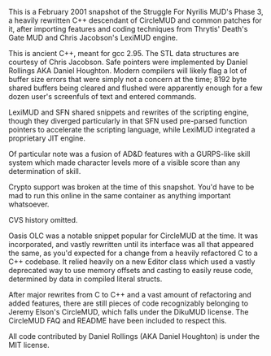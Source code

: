 This is a February 2001 snapshot of the Struggle For Nyrilis MUD's Phase 3, a 
heavily rewritten C++ descendant of CircleMUD and common patches for it, after
importing features and coding techniques from Thrytis' Death's Gate MUD and
Chris Jacobson's LexiMUD engine.

This is ancient C++, meant for gcc 2.95.  The STL data structures are
courtesy of Chris Jacobson.  Safe pointers were implemented by Daniel
Rollings AKA Daniel Houghton.  Modern compilers will likely flag a lot of
buffer size errors that were simply not a concern at the time; 8192 byte
shared buffers being cleared and flushed were apparently enough for a few
dozen user's screenfuls of text and entered commands.

LexiMUD and SFN shared snippets and rewrites of the scripting engine, though
they diverged particularly in that SFN used pre-parsed function pointers to
accelerate the scripting language, while LexiMUD integrated a proprietary
JIT engine.

Of particular note was a fusion of AD&D features with a GURPS-like skill
system which made character levels more of a visible score than any
determination of skill.

Crypto support was broken at the time of this snapshot.  You'd have to be
mad to run this online in the same container as anything important
whatsoever.

CVS history omitted.

Oasis OLC was a notable snippet popular for CircleMUD at the time.  It was
incorporated, and vastly rewritten until its interface was all that appeared
the same, as you'd expected for a change from a heavily refactored C to a
C++ codebase.  It relied heavily on a new Editor class which used a vastly
deprecated way to use memory offsets and casting to easily reuse code,
determined by data in compiled literal structs.

After major rewrites from C to C++ and a vast amount of refactoring and
added features, there are still pieces of code recognizably belonging to
Jeremy Elson's CircleMUD, which falls under the DikuMUD license.  The
CircleMUD FAQ and README have been included to respect this.

All code contributed by Daniel Rollings (AKA Daniel Houghton) is under the
MIT license.

